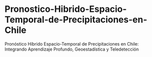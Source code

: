 # Pronostico-Hibrido-Espacio-Temporal-de-Precipitaciones-en-Chile
Pronóstico Híbrido Espacio-Temporal de Precipitaciones en Chile: Integrando Aprendizaje Profundo, Geoestadística y Teledetección
